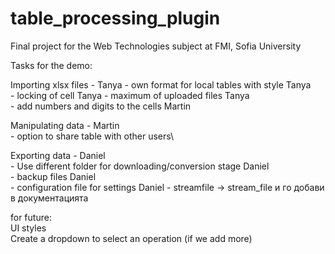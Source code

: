 # table_processing_plugin
Final project for the Web Technologies subject at FMI, Sofia University

Tasks for the demo:

Importing xlsx files - Tanya
	- own format for local tables with style Tanya\
	- locking of cell Tanya
	- maximum of uploaded files Tanya\
	- add numbers and digits to the cells  Martin
	
Manipulating data - Martin\
	- option to share table with other users\

Exporting data - Daniel\
    	- Use different folder for downloading/conversion stage Daniel\
	- backup files Daniel\
	- configuration file for settings Daniel
	- streamfile -> stream_file и го добави в документацията

for future:\
UI styles\
Create a dropdown to select an operation (if we add more)
